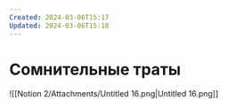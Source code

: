 ```yaml
---
Created: 2024-03-06T15:17
Updated: 2024-03-06T15:18
---
```

# Сомнительные траты

![[Notion 2/Attachments/Untitled 16.png|Untitled 16.png]]